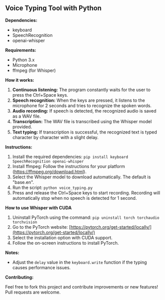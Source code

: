 ## Voice Typing Tool with Python

**Dependencies:**

* keyboard
* SpeechRecognition
* openai-whisper

**Requirements:**

* Python 3.x
* Microphone
* ffmpeg (for Whisper)

**How it works:**

1. **Continuous listening:** The program constantly waits for the user to press the Ctrl+Space keys.
2. **Speech recognition:** When the keys are pressed, it listens to the microphone for 2 seconds and tries to recognize the spoken words.
3. **Audio recording:** If speech is detected, the recognized audio is saved as a WAV file.
4. **Transcription:** The WAV file is transcribed using the Whisper model provided.
5. **Text typing:** If transcription is successful, the recognized text is typed character by character with a slight delay.

**Instructions:**

1. Install the required dependencies: `pip install keyboard SpeechRecognition openai-whisper`
2. Install ffmpeg: Follow the instructions for your platform (https://ffmpeg.org/download.html).
3. Select the Whisper model to download automatically. The default is "base.en".
5. Run the script: `python voice_typing.py`
6. Press and release the Ctrl+Space keys to start recording. Recording will automatically stop when no speech is detected for 1 second.

**How to use Whisper with CUDA**

1. Uninstall PyTorch using the command: `pip uninstall torch torchaudio torchvision`
2. Go to the PyTorch website: [https://pytorch.org/get-started/locally/](https://pytorch.org/get-started/locally/)
3. Select the installation option with CUDA support.
4. Follow the on-screen instructions to install PyTorch.

**Notes:**

* Adjust the `delay` value in the `keyboard.write` function if the typing causes performance issues.

**Contributing:**

Feel free to fork this project and contribute improvements or new features! Pull requests are welcome.
